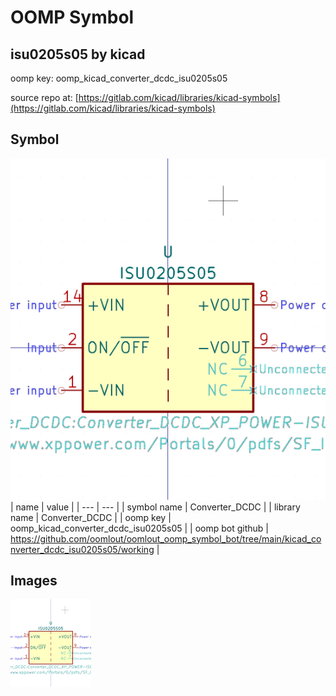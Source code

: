 # OOMP Symbol  
## isu0205s05  by kicad  
  
oomp key: oomp_kicad_converter_dcdc_isu0205s05  
  
source repo at: [https://gitlab.com/kicad/libraries/kicad-symbols](https://gitlab.com/kicad/libraries/kicad-symbols)  
## Symbol  
  
[![working.png](working_600.png)](working.png)  
| name | value | 
| --- | --- | 
| symbol name | Converter_DCDC | 
| library name | Converter_DCDC | 
| oomp key | oomp_kicad_converter_dcdc_isu0205s05 | 
| oomp bot github | https://github.com/oomlout/oomlout_oomp_symbol_bot/tree/main/kicad_converter_dcdc_isu0205s05/working | 
## Images  
  
[![working.png](working_140.png)](working.png)  
